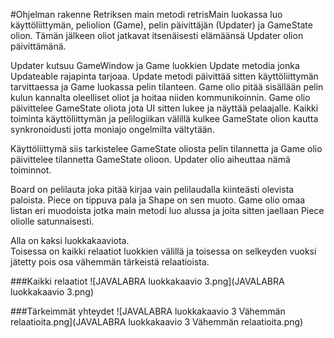 #Ohjelman rakenne
Retriksen main metodi retrisMain luokassa luo käyttöliittymän, peliolion (Game), pelin päivittäjän (Updater) ja GameState olion.
Tämän jälkeen oliot jatkavat itsenäisesti elämäänsä Updater olion päivittämänä.

Updater kutsuu GameWindow ja Game luokkien Update metodia jonka Updateable rajapinta tarjoaa.
Update metodi päivittää sitten käyttöliittymän tarvittaessa ja Game luokassa pelin tilanteen.
Game olio pitää sisällään pelin kulun kannalta oleelliset oliot ja hoitaa niiden kommunikoinnin. Game olio päivittelee GameState oliota jota UI sitten lukee ja näyttää pelaajalle.
Kaikki toiminta käyttöliittymän ja pelilogiikan välillä kulkee GameState olion kautta synkronoidusti jotta moniajo ongelmilta vältytään.

Käyttöliittymä siis tarkistelee GameState oliosta pelin tilannetta ja Game olio päivittelee tilannetta GameState olioon. Updater olio aiheuttaa nämä toiminnot.

Board on pelilauta joka pitää kirjaa vain pelilaudalla kiinteästi olevista paloista. Piece on tippuva pala ja Shape on sen muoto.
Game olio omaa listan eri muodoista jotka main metodi luo alussa ja joita sitten jaellaan Piece oliolle satunnaisesti.

Alla on kaksi luokkakaaviota.  
Toisessa on kaikki relaatiot luokkien välillä ja toisessa on selkeyden vuoksi jätetty pois osa vähemmän tärkeistä relaatioista.

###Kaikki relaatiot
![JAVALABRA luokkakaavio 3.png](JAVALABRA luokkakaavio 3.png)

###Tärkeimmät yhteydet
![JAVALABRA luokkakaavio 3 Vähemmän relaatioita.png](JAVALABRA luokkakaavio 3 Vähemmän relaatioita.png)
